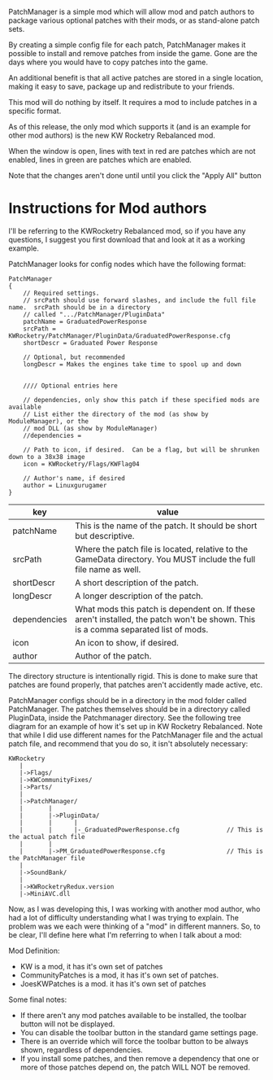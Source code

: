 PatchManager is a simple mod which will allow mod and patch authors to 
package various optional patches with their mods, or as stand-alone patch
sets.

By creating a simple config file for each patch, PatchManager makes it possible
to install and remove patches from inside the game.  Gone are the days where you
would have to copy patches into the game.

An additional benefit is that all active patches are stored in a single location, 
making it easy to save, package up and redistribute to your friends.

This mod will do nothing by itself.  It requires a mod to include patches in a 
specific format.

As of this release, the only mod which supports it (and is an example for other mod
authors) is the new KW Rocketry Rebalanced mod.

When the window is open, lines with text in red are patches which are not enabled, lines
in green are patches which are enabled.

Note that the changes aren't done until until you click the "Apply All" button


Instructions for Mod authors
============================

I'll be referring to the KWRocketry Rebalanced mod, so if you have any questions, I
suggest you first download that and look at it as a working example.


PatchManager looks for config nodes which have the following format:

	PatchManager
	{
		// Required settings.  
		// srcPath should use forward slashes, and include the full file name.  srcPath should be in a directory 
		// called ".../PatchManager/PluginData"
		patchName = GraduatedPowerResponse
		srcPath = KWRocketry/PatchManager/PluginData/GraduatedPowerResponse.cfg
		shortDescr = Graduated Power Response

		// Optional, but recommended
		longDescr = Makes the engines take time to spool up and down


		//// Optional entries here

		// dependencies, only show this patch if these specified mods are available
		// List either the directory of the mod (as show by ModuleManager), or the 
		// mod DLL (as show by ModuleManager)
		//dependencies = 

		// Path to icon, if desired.  Can be a flag, but will be shrunken down to a 38x38 image
		icon = KWRocketry/Flags/KWFlag04

		// Author's name, if desired
		author = Linuxgurugamer 
	}

| key          | value |
| ---          | --- |
| patchName    | This is the name of the patch.  It should be short but descriptive. |
| srcPath      | Where the patch file is located, relative to the GameData directory. You MUST include the full file name as well. |
| shortDescr   | A short description of the patch. |
| longDescr    | A longer description of the patch. |
| dependencies | What mods this patch is dependent on.  If these aren't installed, the patch won't be shown.  This is a comma separated list of mods. |
| icon         | An icon to show, if desired. |
| author       | Author of the patch. |

The directory structure is intentionally rigid.  This is done to make sure that patches 
are found properly, that patches aren't accidently made active, etc.

PatchManager configs should be in a directory in the mod folder called PatchManager.
The patches themselves should be in a directoryy called PluginData, inside the Patchmanager
directory.  See the following tree diagram for an example of how it's set up in KW Rocketry 
Rebalanced.  Note that while I did use different names for the PatchManager file and the 
actual patch file, and recommend that you do so, it isn't absolutely necessary:



	KWRocketry
	   |
	   |->Flags/
	   |->KWCommunityFixes/
	   |->Parts/
	   |
	   |->PatchManager/
	   |       |
	   |       |->PluginData/
	   |       |      |
	   |       |      |-_GraduatedPowerResponse.cfg				// This is the actual patch file
	   |       |
	   |       |->PM_GraduatedPowerResponse.cfg					// This is the PatchManager file
	   |
	   |->SoundBank/
	   |
	   |->KWRocketryRedux.version
	   |->MiniAVC.dll


Now, as I was developing this, I was working with another mod author, who had a lot of
difficulty understanding what I was trying to explain.  The problem was we each were
thinking of a "mod" in different manners.  So, to be clear, I'll define here what
I'm referring to when I talk about a mod:

Mod Definition:

- KW is a mod, it has it's own set of patches
- CommunityPatches is a mod, it has it's own set of patches.
- JoesKWPatches is a  mod. it has it's own set of patches


Some final notes:

- If there aren't any mod patches available to be installed, the toolbar button will not be displayed.
- You can disable the toolbar button in the standard game settings page.
- There is an override which will force the toolbar button to be always shown, regardless of dependencies.
- If you install some patches, and then remove a dependency that one or more of those patches depend on, the patch WILL NOT be removed.
